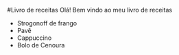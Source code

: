 #Livro de receitas
Olá! Bem vindo ao meu livro de receitas

 - Strogonoff de frango
 - Pavê
 - Cappuccino
 - Bolo de Cenoura
 



